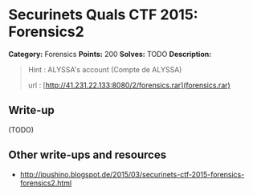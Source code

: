 # Securinets Quals CTF 2015: Forensics2

**Category:** Forensics
**Points:** 200
**Solves:** TODO
**Description:** 

> Hint : ALYSSA's account (Compte de ALYSSA) 
>
> url : [http://41.231.22.133:8080/2/forensics.rar](forensics.rar)

## Write-up

(TODO)

## Other write-ups and resources

* <http://ipushino.blogspot.de/2015/03/securinets-ctf-2015-forensics-forensics2.html>